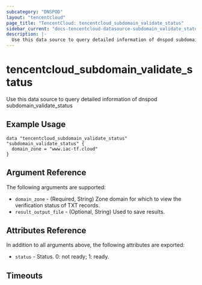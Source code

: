 ```yaml
---
subcategory: "DNSPOD"
layout: "tencentcloud"
page_title: "TencentCloud: tencentcloud_subdomain_validate_status"
sidebar_current: "docs-tencentcloud-datasource-subdomain_validate_status"
description: |-
  Use this data source to query detailed information of dnspod subdomain_validate_status
---
```


# tencentcloud_subdomain_validate_status

Use this data source to query detailed information of dnspod subdomain_validate_status

## Example Usage

```hcl
data "tencentcloud_subdomain_validate_status" "subdomain_validate_status" {
  domain_zone = "www.iac-tf.cloud"
}
```

## Argument Reference

The following arguments are supported:

* `domain_zone` - (Required, String) Zone domain for which to view the verification status of TXT records.
* `result_output_file` - (Optional, String) Used to save results.

## Attributes Reference

In addition to all arguments above, the following attributes are exported:

* `status` - Status. 0: not ready; 1: ready.


## Timeouts

<no value>


